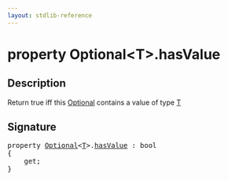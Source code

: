 ```yaml
---
layout: stdlib-reference
---
```


# property Optional\<T\>\.hasValue

## Description

Return <span class='code'>true</span> iff this <span class='code'><a href="../types/optional-0/index" class="code_type">Optional</a></span> contains a value of type <span class='code'><a href="../types/optional-0/index#typeparam-T" class="code_type">T</a></span>


## Signature

<pre>
<span class='code_keyword'>property</span> <a href="../types/optional-0/index" class="code_type">Optional</a>&lt;<a href="../types/optional-0/index#typeparam-T" class="code_type">T</a>&gt;.<a href="hasvalue-3">hasValue</a> : <span class="code_keyword">bool</span>
{
    get;
}
</pre>

